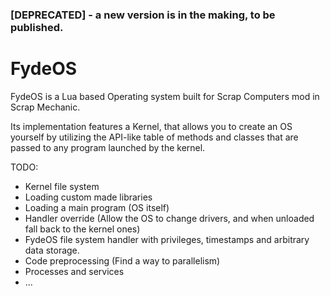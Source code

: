 ### [DEPRECATED] - a new version is in the making, to be published.

# FydeOS
FydeOS is a Lua based Operating system built for Scrap Computers mod in Scrap Mechanic.

Its implementation features a Kernel, that allows you to create an OS yourself by utilizing the API-like table of methods and classes that are passed to any program launched by the kernel.

TODO:
* Kernel file system
* Loading custom made libraries
* Loading a main program (OS itself)
* Handler override (Allow the OS to change drivers, and when unloaded fall back to the kernel ones)
* FydeOS file system handler with privileges, timestamps and arbitrary data storage.
* Code preprocessing (Find a way to parallelism)
* Processes and services
* ...
